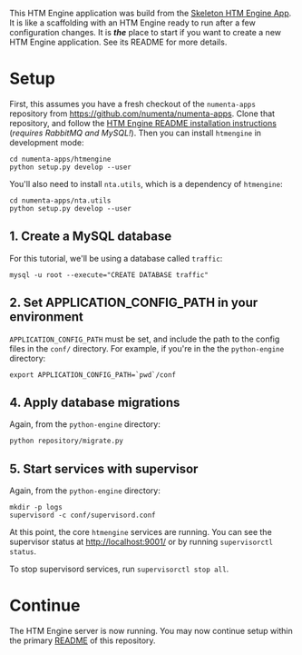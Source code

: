 This HTM Engine application was build from the [Skeleton HTM Engine App](https://github.com/nupic-community/skeleton-htmengine-app). It is like a scaffolding with an HTM Engine ready to run after a few configuration changes. It is _**the**_ place to start if you want to create a new HTM Engine application. See its README for more details.

# Setup

First, this assumes you have a fresh checkout of the `numenta-apps` repository
from https://github.com/numenta/numenta-apps. Clone that repository, and follow the [HTM Engine README installation instructions](https://github.com/numenta/numenta-apps/tree/master/htmengine) (_requires RabbitMQ and MySQL!_). Then you can install
`htmengine` in development mode:

```
cd numenta-apps/htmengine
python setup.py develop --user
```

You'll also need to install `nta.utils`, which is a dependency of `htmengine`:

```
cd numenta-apps/nta.utils
python setup.py develop --user
```

## 1. Create a MySQL database

For this tutorial, we'll be using a database called `traffic`:

```
mysql -u root --execute="CREATE DATABASE traffic"
```

## 2. Set APPLICATION_CONFIG_PATH in your environment

`APPLICATION_CONFIG_PATH` must be set, and include the path to the config files
in the `conf/` directory.  For example, if you're in the the `python-engine`
directory:

```
export APPLICATION_CONFIG_PATH=`pwd`/conf
```

## 4. Apply database migrations

Again, from the `python-engine` directory:

```
python repository/migrate.py
```

## 5. Start services with supervisor

Again, from the `python-engine` directory:

```
mkdir -p logs
supervisord -c conf/supervisord.conf
```

At this point, the core `htmengine` services are running.  You can see the
supervisor status at <http://localhost:9001/> or by running
`supervisorctl status`.

To stop supervisord services, run `supervisorctl stop all`.

# Continue

The HTM Engine server is now running. You may now continue setup within the
primary [README](../README.md) of this repository.
